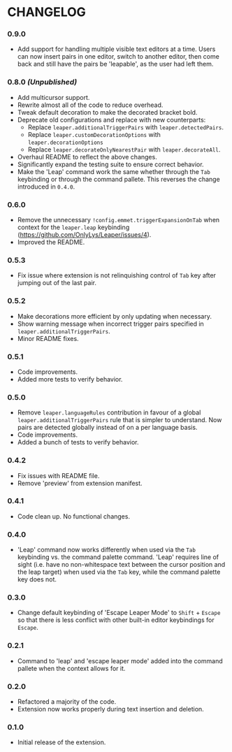 # CHANGELOG

### 0.9.0
- Add support for handling multiple visible text editors at a time. Users can 
  now insert pairs in one editor, switch to another editor, then come back and
  still have the pairs be 'leapable', as the user had left them.

### 0.8.0 _(Unpublished)_
- Add multicursor support.
- Rewrite almost all of the code to reduce overhead.
- Tweak default decoration to make the decorated bracket bold.
- Deprecate old configurations and replace with new counterparts:
  * Replace `leaper.additionalTriggerPairs` with `leaper.detectedPairs`. 
  * Replace `leaper.customDecorationOptions` with `leaper.decorationOptions`
  * Replace `leaper.decorateOnlyNearestPair` with `leaper.decorateAll`.
- Overhaul README to reflect the above changes.
- Significantly expand the testing suite to ensure correct behavior.
- Make the 'Leap' command work the same whether through the `Tab` keybinding or 
  through the command pallete. This reverses the change introduced in `0.4.0`.

### 0.6.0
- Remove the unnecessary `!config.emmet.triggerExpansionOnTab` when context for 
  the `leaper.leap` keybinding (https://github.com/OnlyLys/Leaper/issues/4).
- Improved the README.

### 0.5.3
- Fix issue where extension is not relinquishing control of `Tab` key after 
  jumping out of the last pair.

### 0.5.2
- Make decorations more efficient by only updating when necessary.
- Show warning message when incorrect trigger pairs specified in 
  `leaper.additionalTriggerPairs`. 
- Minor README fixes.

### 0.5.1
- Code improvements.
- Added more tests to verify behavior.

### 0.5.0
- Remove `leaper.languageRules` contribution in favour of a global 
  `leaper.additionalTriggerPairs` rule that is simpler to understand. Now pairs 
  are detected globally instead of on a per language basis.
- Code improvements.
- Added a bunch of tests to verify behavior.

### 0.4.2
- Fix issues with README file.
- Remove 'preview' from extension manifest.

### 0.4.1
- Code clean up. No functional changes.

### 0.4.0
- 'Leap' command now works differently when used via the `Tab` keybinding vs. 
  the command palette command. 'Leap' requires line of sight (i.e. have no 
  non-whitespace text between the cursor position and the leap target) when used 
  via the `Tab` key, while the command palette key does not.

### 0.3.0
- Change default keybinding of 'Escape Leaper Mode' to `Shift` + `Escape` so 
  that there is less conflict with other built-in editor keybindings for `Escape`.

### 0.2.1
- Command to 'leap' and 'escape leaper mode' added into the command pallete when 
  the context allows for it.

### 0.2.0
- Refactored a majority of the code. 
- Extension now works properly during text insertion and deletion.

### 0.1.0 
- Initial release of the extension. 
